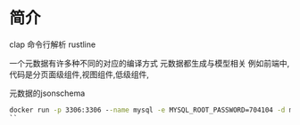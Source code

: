 # 简介

clap 命令行解析
rustline 


一个元数据有许多种不同的对应的编译方式
元数据都生成与模型相关
例如前端中,代码是分页面级组件,视图组件,低级组件,

元数据的jsonschema




```cmd
docker run -p 3306:3306 --name mysql -e MYSQL_ROOT_PASSWORD=704104 -d mysql:5.7
``